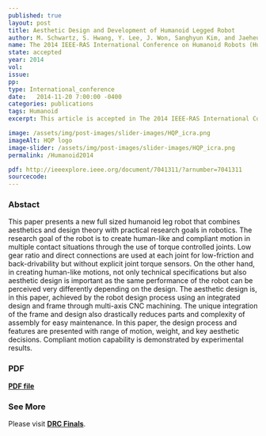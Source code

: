 ```yaml
---
published: true
layout: post
title: Aesthetic Design and Development of Humanoid Legged Robot
author: M. Schwartz, S. Hwang, Y. Lee, J. Won, Sanghyun Kim, and Jaeheung Park
name: The 2014 IEEE-RAS International Conference on Humanoid Robots (Humanoids 2014)
state: accepted 
year: 2014
vol: 
issue: 
pp: 
type: International_conference
date:   2014-11-20 7:00:00 -0400
categories: publications
tags: Humanoid
excerpt: This article is accepted in The 2014 IEEE-RAS International Conference on Humanoid Robots (Humanoids 2014). 

image: /assets/img/post-images/slider-images/HQP_icra.png
imageAlt: HQP logo
image-slider: /assets/img/post-images/slider-images/HQP_icra.png
permalink: /Humanoid2014

pdf: http://ieeexplore.ieee.org/document/7041311/?arnumber=7041311
sourcecode: 
---
```


### Abstact 
This paper presents a new full sized humanoid leg robot that combines aesthetics and design theory with practical research goals in robotics. The research goal of the robot is to create human-like and compliant motion in multiple contact situations through the use of torque controlled joints. Low gear ratio and direct connections are used at each joint for low-friction and back-drivability but without explicit joint torque sensors. On the other hand, in creating human-like motions, not only technical specifications but also aesthetic design is important as the same performance of the robot can be perceived very differently depending on the design. The aesthetic design is, in this paper, achieved by the robot design process using an integrated design and frame through multi-axis CNC machining. The unique integration of the frame and design also drastically reduces parts and complexity of assembly for easy maintenance. In this paper, the design process and features are presented with range of motion, weight, and key aesthetic decisions. Compliant motion capability is demonstrated by experimental results.

### PDF 
[**PDF file**](http://ieeexplore.ieee.org/document/7041311/?arnumber=7041311)

### See More
Please visit [**DRC Finals**](http://dyros.snu.ac.kr/project/humanoid-legged-robot/).

